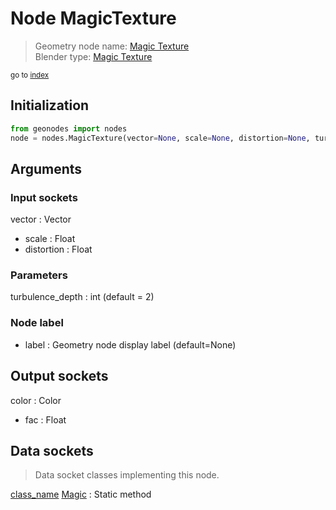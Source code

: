 
# Node MagicTexture

> Geometry node name: [Magic Texture](https://docs.blender.org/manual/en/latest/modeling/geometry_nodes/material/magic_texture.html)<br>
  Blender type: [Magic Texture](https://docs.blender.org/api/current/bpy.types.ShaderNodeTexMagic.html)
  
<sub>go to [index](/docs/index.md)</sub>

## Initialization

```python
from geonodes import nodes
node = nodes.MagicTexture(vector=None, scale=None, distortion=None, turbulence_depth=2, label=None)
```



## Arguments


### Input sockets

vector : Vector
- scale : Float
- distortion : Float

### Parameters

turbulence_depth : int (default = 2)

### Node label

- label : Geometry node display label (default=None)

## Output sockets

color : Color
- fac : Float

## Data sockets

> Data socket classes implementing this node.
  
[class_name](docs/sockets/Texture.md) [Magic](docs/sockets/Texture.md#magic) : Static method

